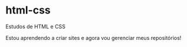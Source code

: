 # html-css
 Estudos de HTML e CSS

 Estou aprendendo a criar sites e agora vou gerenciar meus repositórios!
